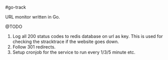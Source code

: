 #go-track

URL monitor written in Go.

@TODO
1. Log all 200 status codes to redis database on url as key. This is used for checking the stracktrace if the website goes down.
2. Follow 301 redirects.
3. Setup cronjob for the service to run every 1/3/5 minute etc.
